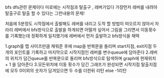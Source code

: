 bfs dfs관련 문제이다
미로에는 시작점과 탈출구 , 레버가있다
가장먼저 레버를 내려야 탈출구로 탈출 할 수 있다는 그런내용의 문제!

처음에 5분정도 시작점에서 출발해도 레버를 내리고 도착 할 방법이 떠오르지 않아서 차라리 레버에서 bfs방식으로 출발을 하게되면 어떨까 싶어서 그림을 그리면서 이동횟수를 기록했는데 정확하게 일치했기에 레버에서 먼저 출발하고 bfs방식을 채택

1.graph를 맵 사이즈만큼 채워준 후에 map을 반복문을 돌리며 start지점, exit지점 두개의 포인트를 기록하고 마지막으로 시작지점인 레버를 변수queue에 담아준다
2.레버의 위치가 담긴queue를 반복문으로 돌리며 bfs방식으로 탐색하며 graph에 현재위치 + 1 을 담아준다
3.모든위치에 이동 횟수가 담긴 그래프가 완성되면 시작지점 탈출지점에 모두 0이외의 숫자가 담겨있으면 두 수를 더한뒤 리턴 else -1리턴
